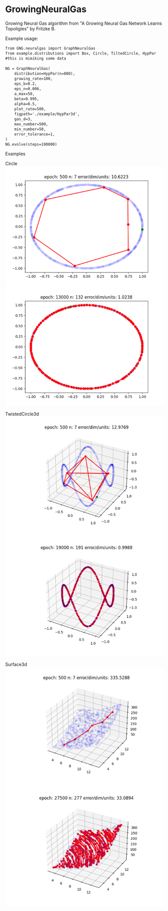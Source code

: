 # GrowingNeuralGas
Growing Neural Gas algorithm from "A Growing Neural Gas Network Learns Topoligies" by Fritzke B. 

Example usage: 
~~~
from GNG.neuralgas import GraphNeuralGas
from example.distributions import Box, Circle, TiltedCircle, HypPar  #this is mimiking some data 

NG = GraphNeuralGas(
    distribution=HypPar(n=800),
    growing_rate=100,
    eps_b=0.2,
    eps_n=0.006,
    a_max=50,
    beta=0.995,
    alpha=0.5,
    plot_rate=500,
    figpath='./example/HypPar3d',
    gas_d=3,
    max_number=500,
    min_number=50,
    error_tolerance=1,
)
NG.evolve(steps=100000)
~~~
Examples

Circle
![My Image](example/Circle/epoch_500.png)
![My Image](example/Circle/epoch_13000.png)

TwistedCircle3d
![My Image](example/TiltedCircle/epoch_500.png)
![My Image](example/TiltedCircle/epoch_19000.png)

Surface3d
![My Image](example/HypPar3d/epoch_500.png)
![My Image](example/HypPar3d/epoch_27500.png)

